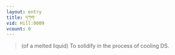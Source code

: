 ```yaml
---
layout: entry
title: དཀག་
vid: Hill:0009
vcount: 0
---
```

> (of a melted liquid) To solidify in the process of cooling DS\.

